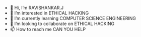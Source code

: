 - 👋 Hi, I’m RAVISHANKAR.J
- 👀 I’m interested in ETHICAL HACKING
- 🌱 I’m currently learning COMPUTER SCIENCE ENGINEERING
- 💞️ I’m looking to collaborate on ETHICAL HACKING
- 📫 How to reach me CAN YOU HELP

<!---
Raviyuva614325/Raviyuva614325 is a ✨ special ✨ repository because its `README.md` (this file) appears on your GitHub profile.
You can click the Preview link to take a look at your changes.
--->
